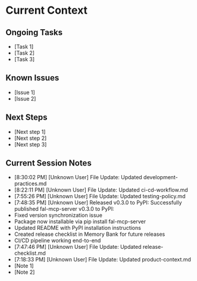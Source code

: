 # Current Context

## Ongoing Tasks
- [Task 1]
- [Task 2]
- [Task 3]

## Known Issues
- [Issue 1]
- [Issue 2]

## Next Steps
- [Next step 1]
- [Next step 2]
- [Next step 3]

## Current Session Notes

- [8:30:02 PM] [Unknown User] File Update: Updated development-practices.md
- [8:22:11 PM] [Unknown User] File Update: Updated ci-cd-workflow.md
- [7:55:26 PM] [Unknown User] File Update: Updated testing-policy.md
- [7:48:35 PM] [Unknown User] Released v0.3.0 to PyPI: Successfully published fal-mcp-server v0.3.0 to PyPI:
- Fixed version synchronization issue
- Package now installable via pip install fal-mcp-server
- Updated README with PyPI installation instructions
- Created release checklist in Memory Bank for future releases
- CI/CD pipeline working end-to-end
- [7:47:46 PM] [Unknown User] File Update: Updated release-checklist.md
- [7:18:33 PM] [Unknown User] File Update: Updated product-context.md
- [Note 1]
- [Note 2]
